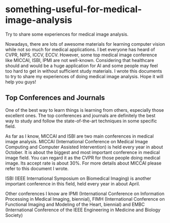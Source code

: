 # something-useful-for-medical-image-analysis
Try to share some experiences for medical image analysis.

Nowadays, there are lots of awesome materials for learning computer vision while not so much for medical applications. I bet everyone has heard of CVPR, NIPS, ICCV, ECCV. However, some top medical image conference like MICCAI, ISBI, IPMI are not well-known. Considering that healthcare should and would be a huge application for AI and some people may feel too hard to get in without sufficient study materials. I wrote this documents to try to share my experiences of doing medical image analysis. Hope it will help you guys!

## Top Conferences and Journals
One of the best way to learn things is learning from others, especially those excellent ones. The top conferences and journals are definitely the best way to study and follow the state-of-the-art techniques in some specific field.

As far as I know, MICCAI and ISBI are two main conferences in medical image analysis. MICCAI (International Conference on Medical Image Computing and Computer Assisted Intervention) is held every year in about October. It is about the biggest and most important conference in medical image field. You can regard it as the CVPR for those people doing medical image. Its accept rate is about 30%. For more details about MICCAI please refer to this document I wrote.

ISBI (IEEE International Symposium on Biomedical Imaging) is another important conference in this field, held every year in about April.

Other conferences I know are IPMI (International Conference on Information Processing in Medical Imaging, biennial), FIMH (International Conference on Functional Imaging and Modeling of the Heart, biennial) and EMBC (International Conference of the IEEE Engineering in Medicine and Biology Society)

